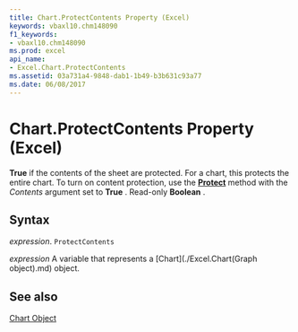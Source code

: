 ```yaml
---
title: Chart.ProtectContents Property (Excel)
keywords: vbaxl10.chm148090
f1_keywords:
- vbaxl10.chm148090
ms.prod: excel
api_name:
- Excel.Chart.ProtectContents
ms.assetid: 03a731a4-9848-dab1-1b49-b3b631c93a77
ms.date: 06/08/2017
---
```



# Chart.ProtectContents Property (Excel)

 **True** if the contents of the sheet are protected. For a chart, this protects the entire chart. To turn on content protection, use the **[Protect](Excel.Chart.Protect.md)** method with the _Contents_ argument set to **True** . Read-only **Boolean** .


## Syntax

 _expression_. `ProtectContents`

 _expression_ A variable that represents a [Chart](./Excel.Chart(Graph object).md) object.


## See also


[Chart Object](Excel.Chart(object).md)

